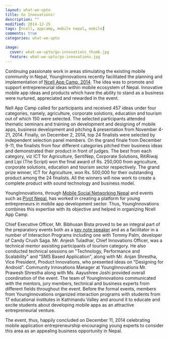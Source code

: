 ```yaml
---
layout: what-we-upto 
title: Go Innovations!
description: ""
modified: 2014-12-25
tags: [ncell, appcamp, mobile nepal, mobile]
comments: true
categories: what-we-upto

image:
  cover: what-we-upto/go-innovations_thumb.jpg
  feature: what-we-upto/go-innovations.jpg
---
```


<div class="layout work-description">
<p>Continuing passionate work in areas stimulating the existing mobile community in Nepal, YoungInnovations recently facilitated the planning and implementation of <a href="http://ncellappcamp.com/" target="_blank">Ncell App Camp, 2014</a>. The idea was to promote and support entrepreneurial ideas within mobile ecosystem of Nepal. Innovative mobile app ideas and products which have the ability to stand as a business were nurtured, appreciated and rewarded in the event.
</p>

<p>Nell App Camp called for participants and received 457 ideas under four categories, namely, agriculture, corporate solutions, education and tourism out of which 150 were selected. The selected participants attended thematic seminars and training on development and designing of mobile apps, business development and pitching & presentation from November 4-21, 2014. Finally, on December 2, 2014, top 24 finalists were selected by independent selection panel members. On the grand finale from December 9-11, the finalists from four different categories pitched their business ideas and demonstrated their product in front of judges. The best from each category, viz ICT for Agriculture, SentiNep, Corporate Solutions, RitiRiwaj and Lipi (The Script) won the final award of Rs. 250,000 from agriculture, corporate solutions, education and tourism sector respectively. The grand prize winner, ICT for Agriculture, won Rs. 500,000 for their outstanding product among the 24 finalists. All the winners will now work to create a complete product with sound technology and business model.</p>

<p>YoungInnovations, through <a href="http://mobilenepal.net/" target="_blank">Mobile Social Networking Nepal</a> and events such as <a href="http://pivot.mobilenepal.net/" target="_blank">Pivot Nepal</a>, has worked in creating a platform for young entrepreneurs in mobile app development sector. Thus, YoungInnovations combines this expertise with its objective and helped in organizing Ncell App Camp.</p>

<p>Chief Executive Officer, Mr. Bibhusan Bista proved to be an integral part of the preparatory events both as a <a href="https://www.youtube.com/watch?v=uUkeIBltSmk" target="_blank">key note speaker</a> and as a facilitator in a number of Interaction Programs including one with Tommy Palm, developer of Candy Crush Saga. Mr. Anjesh Tuladhar, Chief Innovations Officer, was a technical mentor assisting participants of tourism category. He also conducted technical sessions on "Technology, Performance and Scalability" and "SMS Based Application", along with Mr. Anjan Shrestha, Vice President, Product Innovations, who presented ideas on "Designing for Android". Community Innovations Manager at YoungInnovations Mr. Prawesh Shrestha along with Ms. Aayushree Joshi provided overall coordination of the event. The team of YoungInnovations communicated with the mentors, jury members, technical and business experts from different fields throughout the event. Before the formal events, members from YoungInnovations organized interaction programs with students from 17 educational institutes in Kathmandu Valley and around it to educate and excite students about developing mobile apps as an attractive entrepreneurial venture. 
</p>

<p>The event, thus, happily concluded on December 11, 2014 celebrating mobile application entrepreneurship encouraging young experts to consider this area as an appealing business opportunity in Nepal.</p>

</div>

<!--
<div class="screenshot-wrapper">
<div class="layout inner-screenshot">
<div class="screenshot">
<img src="{{ site.url }}/images/work/fightvaw/fightvawimg-3.png"/> 
</div>
<div class="screenshot">
<img src="{{ site.url }}/images/work/fightvaw/fightvawimg-4.png"/> 
</div>
</div>
</div>
-->


